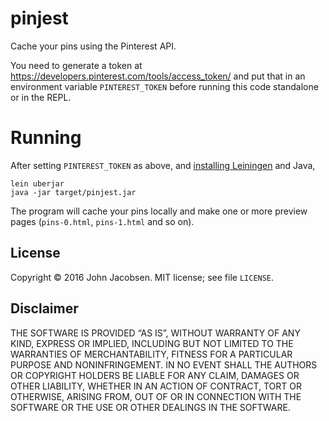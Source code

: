 # pinjest

Cache your pins using the Pinterest API.

You need to generate a token at
https://developers.pinterest.com/tools/access_token/ and put that in
an environment variable `PINTEREST_TOKEN` before running this code
standalone or in the REPL.

# Running

After setting `PINTEREST_TOKEN` as above, and
[installing Leiningen](http://leiningen.org/) and Java,

    lein uberjar
    java -jar target/pinjest.jar

The program will cache your pins locally and make one or more preview
pages (`pins-0.html`, `pins-1.html` and so on).

## License

Copyright © 2016 John Jacobsen.  MIT license; see file `LICENSE`.

## Disclaimer

THE SOFTWARE IS PROVIDED “AS IS”, WITHOUT WARRANTY OF ANY KIND,
EXPRESS OR IMPLIED, INCLUDING BUT NOT LIMITED TO THE WARRANTIES OF
MERCHANTABILITY, FITNESS FOR A PARTICULAR PURPOSE AND
NONINFRINGEMENT. IN NO EVENT SHALL THE AUTHORS OR COPYRIGHT HOLDERS BE
LIABLE FOR ANY CLAIM, DAMAGES OR OTHER LIABILITY, WHETHER IN AN ACTION
OF CONTRACT, TORT OR OTHERWISE, ARISING FROM, OUT OF OR IN CONNECTION
WITH THE SOFTWARE OR THE USE OR OTHER DEALINGS IN THE SOFTWARE.